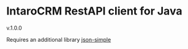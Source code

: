 IntaroCRM RestAPI client for Java
=================================

v.1.0.0

Requires an additional library [json-simple](https://code.google.com/p/json-simple/)
